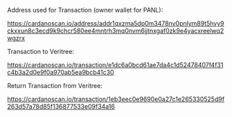 Address used for Transaction (owner wallet for PANL): 

https://cardanoscan.io/address/addr1qxzma5dp0m3478nv0pnlym89t5hvy9ckxxun8c3ecd9k9chcr580ee4mntrh3mq0nvm6jjtnxgaf0zk9e4yacxreelwq2wgzrx

Transaction to Veritree:

https://cardanoscan.io/transaction/e1dc6a0bcd61ae7da4c1d52478407f4f31c4b3a2d0e9f0a970ab5ea9bcb41c30

Return Transaction from Veritree:

https://cardanoscan.io/transaction/1eb3eec0e9690e0a27c1e265330525d9f263d57a78d85f136877533e09f34a16
